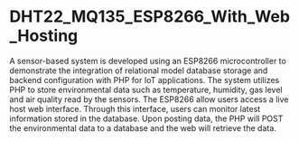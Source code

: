 # DHT22_MQ135_ESP8266_With_Web_Hosting
A sensor-based system is developed using an ESP8266 microcontroller to demonstrate the integration of relational model database storage and backend configuration with PHP for IoT applications. The system utilizes PHP to store environmental data such as temperature, humidity, gas level and air quality read by the sensors. The ESP8266 allow users access a live host web interface. Through this interface, users can monitor latest information stored in the database. Upon posting data, the PHP will POST the environmental data to a database and the web will retrieve the data.
